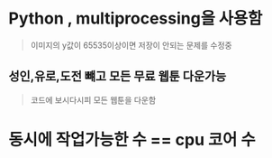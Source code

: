 # Python , multiprocessing을 사용함
> 이미지의 y값이 65535이상이면 저장이 안되는 문제를 수정중

## 성인,유로,도전 뺴고 모든 무료 웹툰 다운가능
> 코드에 보시다시피 모든 웹툰을 다운함

# 동시에 작업가능한 수 == cpu 코어 수
